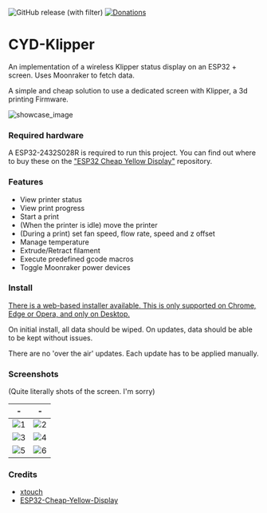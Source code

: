 ![GitHub release (with filter)](https://img.shields.io/github/v/release/suchmememanyskill/CYD-Klipper)
[![Donations](https://img.shields.io/badge/Support%20on-Ko--Fi-red)](https://ko-fi.com/suchmememanyskill)

# CYD-Klipper
An implementation of a wireless Klipper status display on an ESP32 + screen. Uses Moonraker to fetch data.

A simple and cheap solution to use a dedicated screen with Klipper, a 3d printing Firmware.

![showcase_image](readme/PXL_20231113_171629383.jpg)

### Required hardware

A ESP32-2432S028R is required to run this project. You can find out where to buy these on the ["ESP32 Cheap Yellow Display"](https://github.com/witnessmenow/ESP32-Cheap-Yellow-Display#where-to-buy) repository.

### Features
- View printer status
- View print progress
- Start a print
- (When the printer is idle) move the printer
- (During a print) set fan speed, flow rate, speed and z offset
- Manage temperature
- Extrude/Retract filament
- Execute predefined gcode macros
- Toggle Moonraker power devices

### Install

[There is a web-based installer available. This is only supported on Chrome, Edge or Opera, and only on Desktop.](https://suchmememanyskill.github.io/CYD-Klipper/)

On initial install, all data should be wiped. On updates, data should be able to be kept without issues.

There are no 'over the air' updates. Each update has to be applied manually.

### Screenshots
(Quite literally shots of the screen. I'm sorry)

-|- 
:-:|:-:
![1](readme/PXL_20231113_142717308.jpg)|![2](readme/PXL_20231113_171701876.jpg)
![3](readme/PXL_20231113_171715809.jpg)|![4](readme/PXL_20231113_171724404.jpg)
![5](readme/PXL_20231113_171751745.jpg)|![6](readme/PXL_20231113_171809315.jpg)


### Credits
- [xtouch](https://github.com/xperiments-in/xtouch)
- [ESP32-Cheap-Yellow-Display](https://github.com/witnessmenow/ESP32-Cheap-Yellow-Display)